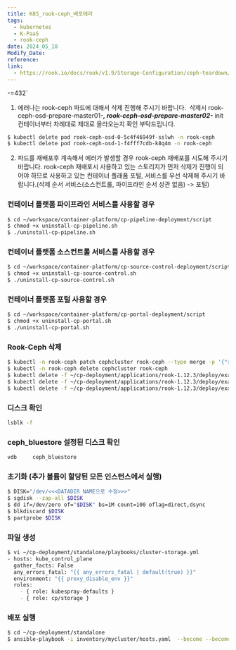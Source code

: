 ```yaml
---
title: K8S_rook-ceph_배포에러
tags:
  - kubernetes
  - K-PaaS
  - rook-ceph
date: 2024_05_10
Modify_Date: 
reference: 
link:
  - https://rook.io/docs/rook/v1.9/Storage-Configuration/ceph-teardown/?fbclid=IwZXh0bgNhZW0CMTAAAR1MwR7KdPVXFbqBLxvYnsx4kEH5Cz_h9etKIMeABGpcTrujWxH-7w3KUpM_aem_Aem4mNqbuopEEdpQNwcM-LJw2_gA1i3ULm4lkncpMfNuTZS1b_cQ7bpqiMmgeX-20otSl-V0jYIThbuQuvXXjLTn#cleaning-up-a-cluster
---
```

  -=432`

1) 에러나는 rook-ceph 파드에 대해서 삭제 진행해 주시기 바랍니다. 
삭제시 rook-ceph-osd-prepare-master01-*****, rook-ceph-osd-prepare-master02-***** init 컨테이너부터 차례대로 제대로 올라오는지 확인 부탁드립니다.

```bash
$ kubectl delete pod rook-ceph-osd-0-5c4f46949f-sslwh -n rook-ceph
$ kubectl delete pod rook-ceph-osd-1-f4fff7cdb-k8q4m -n rook-ceph
```

2) 파드를 재배포후 계속해서 에러가 발생할 경우 rook-ceph 재배포를 시도해 주시기 바랍니다. rook-ceph 재배포시 사용하고 있는 스토리지가 먼저 삭제가 진행이 되어야 하므로 사용하고 있는 컨테이너 플래폼 포털, 서비스를 우선 삭제해 주시기 바랍니다.(삭제 순서 서비스(소스컨트롤, 파이프라인 순서 상관 없음) -> 포털)

### 컨테이너 플랫폼 파이프라인 서비스를 사용할 경우
```bash
$ cd ~/workspace/container-platform/cp-pipeline-deployment/script
$ chmod +x uninstall-cp-pipeline.sh
$ ./uninstall-cp-pipeline.sh
```

### 컨테이너 플랫폼 소스컨트롤 서비스를 사용할 경우

```bash
$ cd ~/workspace/container-platform/cp-source-control-deployment/script
$ chmod +x uninstall-cp-source-control.sh
$ ./uninstall-cp-source-control.sh
```

### 컨테이너 플랫폼 포털 사용할 경우

```bash
$ cd ~/workspace/container-platform/cp-portal-deployment/script
$ chmod +x uninstall-cp-portal.sh
$ ./uninstall-cp-portal.sh

```

### Rook-Ceph 삭제

```bash
$ kubectl -n rook-ceph patch cephcluster rook-ceph --type merge -p '{"spec":{"cleanupPolicy":{"confirmation":"yes-really-destroy-data"}}}'
$ kubectl -n rook-ceph delete cephcluster rook-ceph
$ kubectl delete -f ~/cp-deployment/applications/rook-1.12.3/deploy/examples/operator.yaml
$ kubectl delete -f ~/cp-deployment/applications/rook-1.12.3/deploy/examples/common.yaml
$ kubectl delete -f ~/cp-deployment/applications/rook-1.12.3/deploy/examples/crds.yaml
```

### 디스크 확인

```bash
lsblk -f
```

### ceph_bluestore 설정된 디스크 확인

```bash
vdb     ceph_bluestore
```

### 초기화 (추가 볼륨이 할당된 모든 인스턴스에서 실행)

```bash
$ DISK="/dev/<<<DATADIR NAME으로 수정>>>"
$ sgdisk --zap-all $DISK
$ dd if=/dev/zero of="$DISK" bs=1M count=100 oflag=direct,dsync
$ blkdiscard $DISK
$ partprobe $DISK
```

### 파일 생성

```bash
$ vi ~/cp-deployment/standalone/playbooks/cluster-storage.yml
- hosts: kube_control_plane
  gather_facts: False
  any_errors_fatal: "{{ any_errors_fatal | default(true) }}"
  environment: "{{ proxy_disable_env }}"
  roles:
    - { role: kubespray-defaults }
    - { role: cp/storage }
```

### 배포 실행

```bash
$ cd ~/cp-deployment/standalone
$ ansible-playbook -i inventory/mycluster/hosts.yaml  --become --become-user=root playbooks/cluster-storage.yml
```

